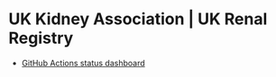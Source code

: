 # UK Kidney Association | UK Renal Registry

- [GitHub Actions status dashboard](https://github.com/renalreg/actions-status/blob/main/README.md#workflow-status)
